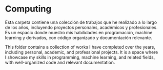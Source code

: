 # Computing
Esta carpeta contiene una colección de trabajos que he realizado a lo largo de los años, incluyendo proyectos personales, académicos y profesionales. Es un espacio donde muestro mis habilidades en programación, machine learning y derivados, con código organizado y documentación relevante.

This folder contains a collection of works I have completed over the years, including personal, academic, and professional projects. It is a space where I showcase my skills in programming, machine learning, and related fields, with well-organized code and relevant documentation.
